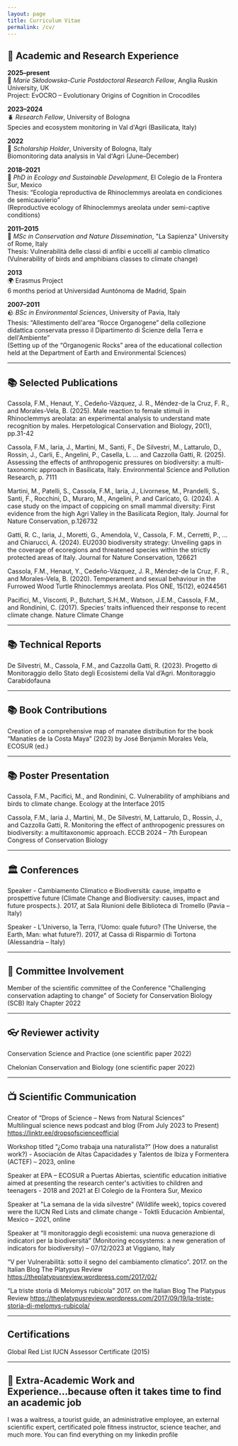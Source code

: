 ```yaml
---
layout: page
title: Curriculum Vitae
permalink: /cv/
---
```


## 🐊 Academic and Research Experience

**2025–present**  
🐊 *Marie Skłodowska-Curie Postdoctoral Research Fellow*, Anglia Ruskin University, UK  
Project: EvOCRO – Evolutionary Origins of Cognition in Crocodiles

**2023–2024**  
🪲 *Research Fellow*, University of Bologna  
Species and ecosystem monitoring in Val d'Agri (Basilicata, Italy)

**2022**  
🌱 *Scholarship Holder*, University of Bologna, Italy  
Biomonitoring data analysis in Val d'Agri (June–December)

**2018–2021**  
🐢 *PhD in Ecology and Sustainable Development*, El Colegio de la Frontera Sur, Mexico  
Thesis: “Ecologia reproductiva de Rhinoclemmys areolata en condiciones de semicauvierio”  
(Reproductive ecology of Rhinoclemmys areolata under semi-captive conditions)

**2011–2015**  
🐸 *MSc in Conservation and Nature Dissemination*, "La Sapienza" University of Rome, Italy  
Thesis: Vulnerabilità delle classi di anfibi e uccelli al cambio climatico (Vulnerability of birds and amphibians classes to climate change)

**2013**  
🌍 Erasmus Project  
6 months period at Universidad Auntónoma de Madrid, Spain

**2007–2011**  
🪨 *BSc in Environmental Sciences*, University of Pavia, Italy  
Thesis: “Allestimento dell'area “Rocce Organogene” della collezione didattica conservata presso il Dipartimento di Scienze della Terra e dell'Ambiente”  
(Setting up of the “Organogenic Rocks” area of the educational collection held at the Department of Earth and Environmental Sciences)

---

## 📚 Selected Publications

Cassola, F.M., Henaut, Y., Cedeño-Vázquez, J. R., Méndez-de la Cruz, F. R., and Morales-Vela, B. (2025). Male reaction to female stimuli in Rhinoclemmys areolata: an experimental analysis to understand mate recognition by males. Herpetological Conservation and Biology, 20(1), pp.31-42

Cassola, F.M., Iaria, J., Martini, M., Santi, F., De Silvestri, M., Lattarulo, D., Rossin, J., Carli, E., Angelini, P., Casella, L. … and Cazzolla Gatti, R.  (2025). Assessing the effects of anthropogenic pressures on biodiversity: a multi-taxonomic approach in Basilicata, Italy. Environmental Science and Pollution Research, p. 7111

Martini, M., Patelli, S., Cassola, F.M., Iaria, J., Livornese, M., Prandelli, S., Santi, F., Rocchini, D., Muraro, M., Angelini, P. and Caricato, G. (2024). A case study on the impact of coppicing on small mammal diversity: First evidence from the high Agri Valley in the Basilicata Region, Italy. Journal for Nature Conservation, p.126732

Gatti, R. C., Iaria, J., Moretti, G., Amendola, V., Cassola, F. M., Cerretti, P., ... and Chiarucci, A. (2024). EU2030 biodiversity strategy: Unveiling gaps in the coverage of ecoregions and threatened species within the strictly protected areas of Italy. Journal for Nature Conservation, 126621

Cassola, F.M., Henaut, Y., Cedeño-Vázquez, J. R., Méndez-de la Cruz, F. R., and Morales-Vela, B. (2020). Temperament and sexual behaviour in the Furrowed Wood Turtle Rhinoclemmys areolata. Plos ONE, 15(12), e0244561

Pacifici, M., Visconti, P., Butchart, S.H.M., Watson, J.E.M., Cassola, F.M., and Rondinini, C. (2017). Species’ traits influenced their response to recent climate change. Nature Climate Change

---

## 📚 Technical Reports

De Silvestri, M., Cassola, F.M., and Cazzolla Gatti, R. (2023). Progetto di Monitoraggio dello Stato degli Ecosistemi della Val d’Agri. Monitoraggio Carabidofauna

---

## 📚 Book Contributions

Creation of a comprehensive map of manatee distribution for the book “Manatíes de la Costa Maya” (2023) by José Benjamín Morales Vela, ECOSUR (ed.)

---

## 📚 Poster Presentation

Cassola, F.M., Pacifici, M., and Rondinini, C. Vulnerability of amphibians and birds to climate change. Ecology at the Interface 2015

Cassola, F.M., Iaria J., Martini, M., De Silvestri, M, Lattarulo, D., Rossin, J., and Cazzolla Gatti, R. Monitoring the effect of anthropogenic pressures on biodiversity: a multitaxonomic approach. ECCB 2024 – 7th European Congress of Conservation Biology

---

## 🏛️ Conferences

Speaker - Cambiamento Climatico e Biodiversità: cause, impatto e prospettive future (Climate Change and Biodiversity: causes, impact and future prospects.). 2017, at Sala Riunioni delle Biblioteca di Tromello (Pavia – Italy)

Speaker - L’Universo, la Terra, l’Uomo: quale futuro? (The Universe, the Earth, Man: what future?). 2017, at Cassa di Risparmio di Tortona (Alessandria – Italy)

---

## 🧷 Committee Involvement

Member of the scientific committee of the Conference "Challenging conservation adapting to change" of Society for Conservation Biology (SCB) Italy Chapter 2022

---

## 👓 Reviewer activity

Conservation Science and Practice (one scientific paper 2022)

Chelonian Conservation and Biology (one scientific paper 2022)

---

## 📺 Scientific Communication

Creator of “Drops of Science – News from Natural Sciences”  
Multilingual science news podcast and blog (From July 2023 to Present)  
https://linktr.ee/dropsofscienceofficial

Workshop titled “¿Como trabaja una naturalista?” (How does a naturalist work?) - Asociación de Altas Capacidades y Talentos de Ibiza y Formentera (ACTEF) – 2023, online

Speaker at EPA – ECOSUR a Puertas Abiertas, scientific education initiative aimed at presenting the research center's activities to children and teenagers - 2018 and 2021 at El Colegio de la Frontera Sur, Mexico

Speaker at "La semana de la vida silvestre" (Wildlife week), topics covered were the IUCN Red Lists and climate change - Toktli Educación Ambiental, Mexico – 2021, online

Speaker at “Il monitoraggio degli ecosistemi: una nuova generazione di indicatori per la biodiversità” (Monitoring ecosystems: a new generation of indicators for biodiversity) – 07/12/2023 at Viggiano, Italy

“V per Vulnerabilità: sotto il segno del cambiamento climatico”. 2017.  on the Italian Blog The Platypus Review https://theplatypusreview.wordpress.com/2017/02/

“La triste storia di Melomys rubicola” 2017.  on the Italian Blog The Platypus Review https://theplatypusreview.wordpress.com/2017/09/19/la-triste-storia-di-melomys-rubicola/

---

## Certifications

Global Red List IUCN Assessor Certificate (2015)

---

## 🧩 Extra-Academic Work and Experience...because often it takes time to find an academic job

I was a waitress, a tourist guide, an administrative employee, an external scientific expert, certificated pole fitness instructor, science teacher, and much more. You can find everything on my linkedin profile
